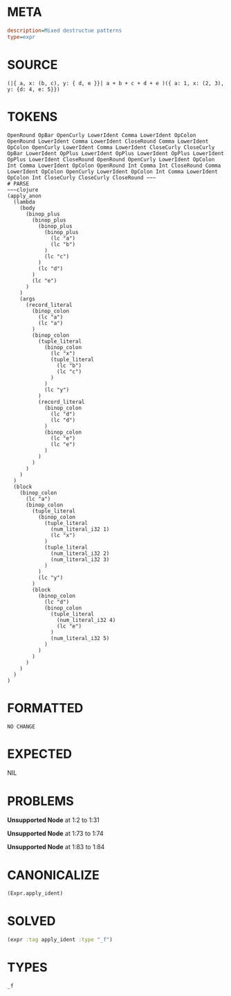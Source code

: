 # META
~~~ini
description=Mixed destructue patterns
type=expr
~~~
# SOURCE
~~~roc
(|{ a, x: (b, c), y: { d, e }}| a + b + c + d + e )({ a: 1, x: (2, 3), y: {d: 4, e: 5}})
~~~
# TOKENS
~~~text
OpenRound OpBar OpenCurly LowerIdent Comma LowerIdent OpColon OpenRound LowerIdent Comma LowerIdent CloseRound Comma LowerIdent OpColon OpenCurly LowerIdent Comma LowerIdent CloseCurly CloseCurly OpBar LowerIdent OpPlus LowerIdent OpPlus LowerIdent OpPlus LowerIdent OpPlus LowerIdent CloseRound OpenRound OpenCurly LowerIdent OpColon Int Comma LowerIdent OpColon OpenRound Int Comma Int CloseRound Comma LowerIdent OpColon OpenCurly LowerIdent OpColon Int Comma LowerIdent OpColon Int CloseCurly CloseCurly CloseRound ~~~
# PARSE
~~~clojure
(apply_anon
  (lambda
    (body
      (binop_plus
        (binop_plus
          (binop_plus
            (binop_plus
              (lc "a")
              (lc "b")
            )
            (lc "c")
          )
          (lc "d")
        )
        (lc "e")
      )
    )
    (args
      (record_literal
        (binop_colon
          (lc "a")
          (lc "a")
        )
        (binop_colon
          (tuple_literal
            (binop_colon
              (lc "x")
              (tuple_literal
                (lc "b")
                (lc "c")
              )
            )
            (lc "y")
          )
          (record_literal
            (binop_colon
              (lc "d")
              (lc "d")
            )
            (binop_colon
              (lc "e")
              (lc "e")
            )
          )
        )
      )
    )
  )
  (block
    (binop_colon
      (lc "a")
      (binop_colon
        (tuple_literal
          (binop_colon
            (tuple_literal
              (num_literal_i32 1)
              (lc "x")
            )
            (tuple_literal
              (num_literal_i32 2)
              (num_literal_i32 3)
            )
          )
          (lc "y")
        )
        (block
          (binop_colon
            (lc "d")
            (binop_colon
              (tuple_literal
                (num_literal_i32 4)
                (lc "e")
              )
              (num_literal_i32 5)
            )
          )
        )
      )
    )
  )
)
~~~
# FORMATTED
~~~roc
NO CHANGE
~~~
# EXPECTED
NIL
# PROBLEMS
**Unsupported Node**
at 1:2 to 1:31

**Unsupported Node**
at 1:73 to 1:74

**Unsupported Node**
at 1:83 to 1:84

# CANONICALIZE
~~~clojure
(Expr.apply_ident)
~~~
# SOLVED
~~~clojure
(expr :tag apply_ident :type "_f")
~~~
# TYPES
~~~roc
_f
~~~
